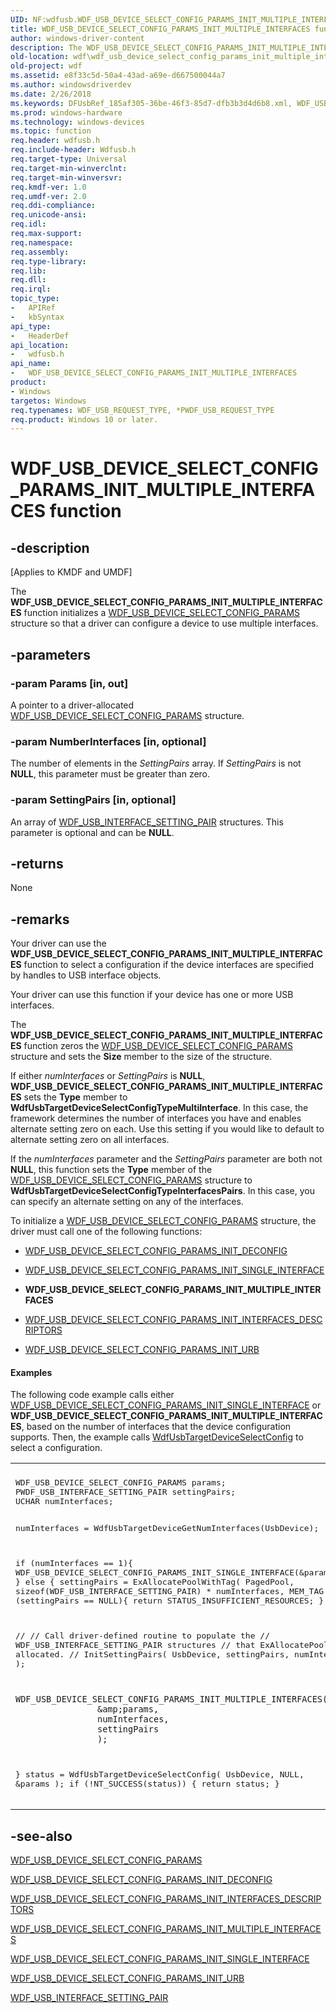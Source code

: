 ```yaml
---
UID: NF:wdfusb.WDF_USB_DEVICE_SELECT_CONFIG_PARAMS_INIT_MULTIPLE_INTERFACES
title: WDF_USB_DEVICE_SELECT_CONFIG_PARAMS_INIT_MULTIPLE_INTERFACES function
author: windows-driver-content
description: The WDF_USB_DEVICE_SELECT_CONFIG_PARAMS_INIT_MULTIPLE_INTERFACES function initializes a WDF_USB_DEVICE_SELECT_CONFIG_PARAMS structure so that a driver can configure a device to use multiple interfaces.
old-location: wdf\wdf_usb_device_select_config_params_init_multiple_interfaces.htm
old-project: wdf
ms.assetid: e8f33c5d-50a4-43ad-a69e-d667500044a7
ms.author: windowsdriverdev
ms.date: 2/26/2018
ms.keywords: DFUsbRef_185af305-36be-46f3-85d7-dfb3b3d4d6b8.xml, WDF_USB_DEVICE_SELECT_CONFIG_PARAMS_INIT_MULTIPLE_INTERFACES, WDF_USB_DEVICE_SELECT_CONFIG_PARAMS_INIT_MULTIPLE_INTERFACES function, kmdf.wdf_usb_device_select_config_params_init_multiple_interfaces, wdf.wdf_usb_device_select_config_params_init_multiple_interfaces, wdfusb/WDF_USB_DEVICE_SELECT_CONFIG_PARAMS_INIT_MULTIPLE_INTERFACES
ms.prod: windows-hardware
ms.technology: windows-devices
ms.topic: function
req.header: wdfusb.h
req.include-header: Wdfusb.h
req.target-type: Universal
req.target-min-winverclnt: 
req.target-min-winversvr: 
req.kmdf-ver: 1.0
req.umdf-ver: 2.0
req.ddi-compliance: 
req.unicode-ansi: 
req.idl: 
req.max-support: 
req.namespace: 
req.assembly: 
req.type-library: 
req.lib: 
req.dll: 
req.irql: 
topic_type:
-	APIRef
-	kbSyntax
api_type:
-	HeaderDef
api_location:
-	wdfusb.h
api_name:
-	WDF_USB_DEVICE_SELECT_CONFIG_PARAMS_INIT_MULTIPLE_INTERFACES
product:
- Windows
targetos: Windows
req.typenames: WDF_USB_REQUEST_TYPE, *PWDF_USB_REQUEST_TYPE
req.product: Windows 10 or later.
---
```


# WDF_USB_DEVICE_SELECT_CONFIG_PARAMS_INIT_MULTIPLE_INTERFACES function


## -description


<p class="CCE_Message">[Applies to KMDF and UMDF]

The <b>WDF_USB_DEVICE_SELECT_CONFIG_PARAMS_INIT_MULTIPLE_INTERFACES</b> function initializes a <a href="https://msdn.microsoft.com/library/windows/hardware/ff552600">WDF_USB_DEVICE_SELECT_CONFIG_PARAMS</a> structure so that a driver can configure a device to use multiple interfaces.


## -parameters




### -param Params [in, out]

A pointer to a driver-allocated <a href="https://msdn.microsoft.com/library/windows/hardware/ff552600">WDF_USB_DEVICE_SELECT_CONFIG_PARAMS</a> structure.


### -param NumberInterfaces [in, optional]

The number of elements in the <i>SettingPairs</i> array. If <i>SettingPairs</i> is not <b>NULL</b>, this parameter must be greater than zero. 


### -param SettingPairs [in, optional]

An array of <a href="https://msdn.microsoft.com/library/windows/hardware/ff553023">WDF_USB_INTERFACE_SETTING_PAIR</a> structures. This parameter is optional and can be <b>NULL</b>.


## -returns



None




## -remarks



Your driver can use the <b>WDF_USB_DEVICE_SELECT_CONFIG_PARAMS_INIT_MULTIPLE_INTERFACES</b> function to select a configuration if the device interfaces are specified by handles to USB interface objects. 

Your driver can use this function if your device has one or more USB interfaces.

The <b>WDF_USB_DEVICE_SELECT_CONFIG_PARAMS_INIT_MULTIPLE_INTERFACES</b> function zeros the <a href="https://msdn.microsoft.com/library/windows/hardware/ff552600">WDF_USB_DEVICE_SELECT_CONFIG_PARAMS</a> structure and sets the <b>Size</b> member to the size of the structure. 

If either <i>numInterfaces</i> or <i>SettingPairs</i> is <b>NULL</b>, <b>WDF_USB_DEVICE_SELECT_CONFIG_PARAMS_INIT_MULTIPLE_INTERFACES</b> sets the <b>Type</b> member to <b>WdfUsbTargetDeviceSelectConfigTypeMultiInterface</b>. In this case, the framework determines the number of interfaces you have and enables alternate setting zero on each. Use this setting if you would like to default to alternate setting zero on all interfaces.


If the <i>numInterfaces</i> parameter and the <i>SettingPairs</i> parameter are both not <b>NULL</b>, this function sets the <b>Type</b> member of the <a href="https://msdn.microsoft.com/library/windows/hardware/ff552600">WDF_USB_DEVICE_SELECT_CONFIG_PARAMS</a> structure to <b>WdfUsbTargetDeviceSelectConfigTypeInterfacesPairs</b>. In this case, you can specify an alternate setting on any of the interfaces.

To initialize a <a href="https://msdn.microsoft.com/library/windows/hardware/ff552600">WDF_USB_DEVICE_SELECT_CONFIG_PARAMS</a> structure, the driver must call one of the following functions:

<ul>
<li>

<a href="https://msdn.microsoft.com/library/windows/hardware/ff552982">WDF_USB_DEVICE_SELECT_CONFIG_PARAMS_INIT_DECONFIG</a>


</li>
<li>

<a href="https://msdn.microsoft.com/library/windows/hardware/ff552995">WDF_USB_DEVICE_SELECT_CONFIG_PARAMS_INIT_SINGLE_INTERFACE</a>


</li>
<li>
<b>WDF_USB_DEVICE_SELECT_CONFIG_PARAMS_INIT_MULTIPLE_INTERFACES</b>

</li>
<li>

<a href="https://msdn.microsoft.com/library/windows/hardware/ff552986">WDF_USB_DEVICE_SELECT_CONFIG_PARAMS_INIT_INTERFACES_DESCRIPTORS</a>


</li>
<li>

<a href="https://msdn.microsoft.com/library/windows/hardware/ff552997">WDF_USB_DEVICE_SELECT_CONFIG_PARAMS_INIT_URB</a>


</li>
</ul>

#### Examples

The following code example calls either <a href="https://msdn.microsoft.com/library/windows/hardware/ff552995">WDF_USB_DEVICE_SELECT_CONFIG_PARAMS_INIT_SINGLE_INTERFACE</a> or <b>WDF_USB_DEVICE_SELECT_CONFIG_PARAMS_INIT_MULTIPLE_INTERFACES</b>, based on the number of interfaces that the device configuration supports. Then, the example calls <a href="https://msdn.microsoft.com/library/windows/hardware/ff550101">WdfUsbTargetDeviceSelectConfig</a> to select a configuration.

<div class="code"><span codelanguage=""><table>
<tr>
<th></th>
</tr>
<tr>
<td>
<pre>WDF_USB_DEVICE_SELECT_CONFIG_PARAMS params;
PWDF_USB_INTERFACE_SETTING_PAIR settingPairs;
UCHAR numInterfaces;

numInterfaces = WdfUsbTargetDeviceGetNumInterfaces(UsbDevice);

if (numInterfaces == 1){
    WDF_USB_DEVICE_SELECT_CONFIG_PARAMS_INIT_SINGLE_INTERFACE(&amp;params);
}
else {
    settingPairs = ExAllocatePoolWithTag(
                        PagedPool,
                        sizeof(WDF_USB_INTERFACE_SETTING_PAIR) * numInterfaces,
                        MEM_TAG
                        );
    if (settingPairs == NULL){
        return STATUS_INSUFFICIENT_RESOURCES;
    }

 //
 // Call driver-defined routine to populate the
    // WDF_USB_INTERFACE_SETTING_PAIR structures 
 // that ExAllocatePoolWithTag allocated.
 //
    InitSettingPairs(
                     UsbDevice,
                     settingPairs,
                     numInterfaces
                     );

    WDF_USB_DEVICE_SELECT_CONFIG_PARAMS_INIT_MULTIPLE_INTERFACES(
                    &amp;params,
                    numInterfaces,
                    settingPairs
                    );
}
status = WdfUsbTargetDeviceSelectConfig(
                                        UsbDevice,
                                        NULL,
                                        &amp;params
                                        );
if (!NT_SUCCESS(status)) {
    return status;
}</pre>
</td>
</tr>
</table></span></div>



## -see-also




<a href="https://msdn.microsoft.com/library/windows/hardware/ff552600">WDF_USB_DEVICE_SELECT_CONFIG_PARAMS</a>



<a href="https://msdn.microsoft.com/library/windows/hardware/ff552982">WDF_USB_DEVICE_SELECT_CONFIG_PARAMS_INIT_DECONFIG</a>



<a href="https://msdn.microsoft.com/library/windows/hardware/ff552986">WDF_USB_DEVICE_SELECT_CONFIG_PARAMS_INIT_INTERFACES_DESCRIPTORS</a>



<a href="https://msdn.microsoft.com/library/windows/hardware/ff552992">WDF_USB_DEVICE_SELECT_CONFIG_PARAMS_INIT_MULTIPLE_INTERFACES</a>



<a href="https://msdn.microsoft.com/library/windows/hardware/ff552995">WDF_USB_DEVICE_SELECT_CONFIG_PARAMS_INIT_SINGLE_INTERFACE</a>



<a href="https://msdn.microsoft.com/library/windows/hardware/ff552997">WDF_USB_DEVICE_SELECT_CONFIG_PARAMS_INIT_URB</a>



<a href="https://msdn.microsoft.com/library/windows/hardware/ff553023">WDF_USB_INTERFACE_SETTING_PAIR</a>
 

 

